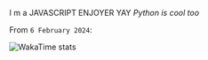 I m a JAVASCRIPT ENJOYER YAY 
*Python is cool too*

From `6 February 2024`:

![WakaTime stats](https://github-readme-stats.vercel.app/api/wakatime?username=MaitreGEEK&theme=dark)


<!--![GitHub stats](https://github-readme-stats.vercel.app/api?username=MaitreGEEK&show_icons=true&theme=transparent)
